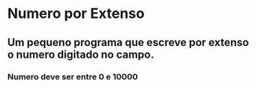 # Numero por Extenso

## Um pequeno programa que escreve por extenso o numero digitado no campo.
### Numero deve ser entre 0 e 10000
